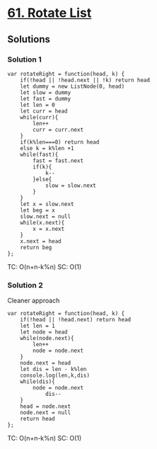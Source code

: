 # [61. Rotate List](https://leetcode.com/problems/rotate-list/)

## Solutions

### Solution 1

```
var rotateRight = function(head, k) {
    if(!head || !head.next || !k) return head
    let dummy = new ListNode(0, head)
    let slow = dummy
    let fast = dummy
    let len = 0
    let curr = head
    while(curr){
        len++
        curr = curr.next
    }
    if(k%len===0) return head
    else k = k%len +1
    while(fast){
        fast = fast.next
        if(k){
            k--
        }else{
            slow = slow.next
        }
    }
    let x = slow.next
    let beg = x
    slow.next = null
    while(x.next){
        x = x.next
    }
    x.next = head
    return beg
};
```

TC: O(n+n-k%n)
SC: O(1)

### Solution 2

Cleaner approach

```
var rotateRight = function(head, k) {
    if(!head || !head.next) return head
    let len = 1
    let node = head
    while(node.next){
        len++
        node = node.next
    }
    node.next = head
    let dis = len - k%len
    console.log(len,k,dis)
    while(dis){
        node = node.next
            dis--
    }
    head = node.next
    node.next = null
    return head
};
```

TC: O(n+n-k%n)
SC: O(1)